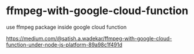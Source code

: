 # ffmpeg-with-google-cloud-function
use ffmpeg package inside google cloud function

https://medium.com/@satish.a.wadekar/ffmpeg-with-google-cloud-function-under-node-js-platform-89a98c1f491d
